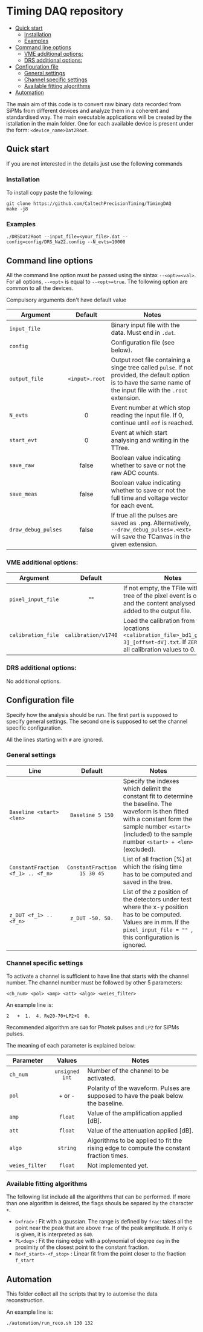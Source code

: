 # Timing DAQ repository

- [Quick start](#quick-start)
  * [Installation](#installation)
  * [Examples](#examples)
- [Command line options](#command-line-options)
  * [VME additional options:](#vme-additional-options-)
  * [DRS additional options:](#drs-additional-options-)
- [Configuration file](#configuration-file)
  * [General settings](#general-settings)
  * [Channel specific settings](#channel-specific-settings)
  * [Available fitting algorithms](#available-fitting-algorithms)
- [Automation](#automation)


The main aim of this code is to convert raw binary data recorded from SiPMs from different devices and analyze them in a coherent and standardised way.
The main executable applications will be created by the istallation in the main folder. One for each available device is present under the form: ``<device_name>Dat2Root``.

## Quick start
If you are not interested in the details just use the following commands

### Installation
To install copy paste the following:

```
git clone https://github.com/CaltechPrecisionTiming/TimingDAQ
make -j8
```


### Examples

``./DRSDat2Root --input_file=<your_file>.dat --config=config/DRS_Na22.config --N_evts=10000``

## Command line options
All the command line option must be passed using the sintax ``--<opt>=<val>``. For all options, ``--<opt>`` is equal to ``--<opt>=true``.
The following option are common to all the devices.

Compulsory arguments don't have default value

| Argument | Default | Notes|
| -------- | :-------: | ---- |
|``input_file``|    |Binary input file with the data. Must end in ``.dat``.|
|``config`` |      |Configuration file (see below).|
|``output_file``| ``<input>.root`` | Output root file containing a singe tree called ``pulse``. If not provided, the default option is to have the same name of the input file with the ``.root`` extension.|
|``N_evts`` | 0 | Event number at which stop reading the  input file. If 0, continue until ``eof`` is reached.|
|``start_evt`` | 0 | Event at which start analysing and writing in the TTree.|
|``save_raw`` | false | Boolean value indicating whether to save or not the raw ADC counts.|
|``save_meas``| false | Boolean value indicating whether to save or not the full time and voltage vector for each event.|
|``draw_debug_pulses`` | false | If true all the pulses are saved as ``.png``. Alternatively, ``--draw_debug_pulses=.<ext>`` will save the TCanvas in the given extension.|

### VME additional options:
| Argument | Default | Notes|
| -------- | :-------: | ---- |
|``pixel_input_file``| "" | If not empty, the TFile with the tree of the pixel event is opened and the content analysed and added to the output file.|
|``calibration_file`` | ``calibration/v1740`` | Load the calibration from the locations ``<calibration_file>_bd1_group_[0-3]_[offset-dV].txt``. If ``ZEROS``, put all calibration values to 0.|

### DRS additional options:

No additional options.

## Configuration file

Specify how the analysis should be run. The first part is supposed to specify general settings. The second one is supposed to set the channel specific configuration.

All the lines starting with ``#`` are ignored.
### General settings

| Line | Default | Notes|
| -------- | :-------: | ---- |
| ``Baseline <start> <len>`` | ``Baseline 5 150`` | Specify the indexes which delimit the constant fit to determine the baseline. The waveform is then fitted with a constant form the sample number ``<start>`` (included) to the sample number ``<start> + <len>`` (excluded).
| ``ConstantFraction <f_1> .. <f_n>`` | ``ConstantFraction 15 30 45`` | List of all fraction [%] at which the rising time has to be computed and saved in the tree. |
| ``z_DUT <f_1> .. <f_n>`` | ``z_DUT -50. 50.`` | List of the z position of the detectors under test where the x-y position has to be computed. Values are in mm. If the ``pixel_input_file = "" ``, this configuration is ignored. |

### Channel specific settings

To activate a channel is sufficient to have line that starts with the channel number. The channel number must be followed by other 5 parameters:

``<ch_num> <pol> <amp> <att> <algo> <weies_filter>``

An example line is:

``2   +  1.  4. Re20-70+LP2+G  0.``

Recommended algorithm are ``G40`` for Photek pulses and ``LP2`` for SiPMs pulses.

The meaning of each parameter is explained below:

| Parameter | Values | Notes|
| -------- | :-----: | ------|
|``ch_num``| ``unsigned int`` | Number of the channel to be activated.|
|``pol``| ``+`` or ``-`` | Polarity of the waveform. Pulses are supposed to have the peak below the baseline.|
|``amp`` | ``float`` | Value of the amplification applied [dB]. |
|``att`` | ``float`` | Value of the attenuation applied [dB]. |
|``algo`` | ``string`` | Algorithms to be applied to fit the rising edge to compute the constant fraction times. |
|``weies_filter`` | ``float`` | Not implemented yet. |

### Available fitting algorithms

The following list include all the algorithms that can be performed. If more than one algorithm is deisred, the flags shouls be separed by the character ``+``.

* ``G<frac>`` : Fit with a gaussian. The range is defined by ``frac``:  takes all the point near the peak that are above ``frac`` of the peak amplitude. If only ``G`` is given, it is interpreted as ``G40``.
* ``PL<deg>`` : Fit the rising edge with a polynomial of degree ``deg`` in the proximity of the closest point to the constant fraction.
* ``Re<f_start>-<f_stop>`` : Linear fit from the point closer to the fraction ``f_start``

## Automation

This folder collect all the scripts that try to automise the data reconstruction.

An example line is:

``./automation/run_reco.sh 130 132``
